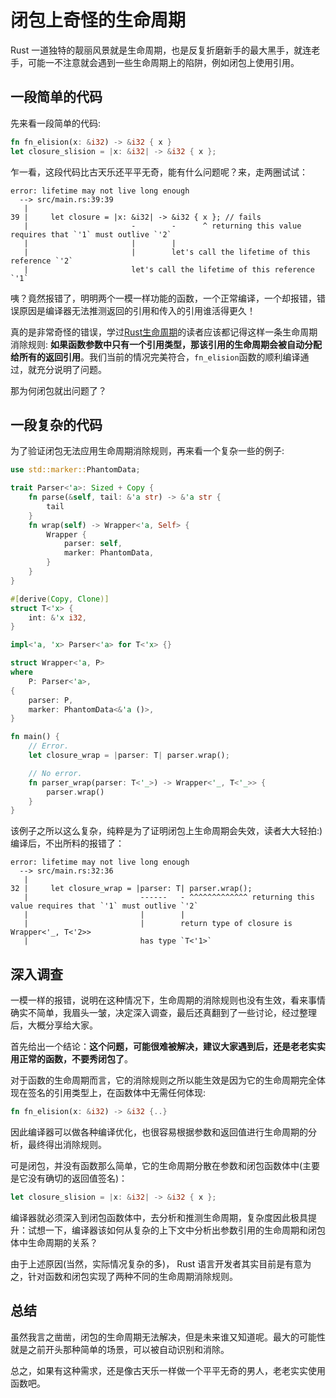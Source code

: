 # 闭包上奇怪的生命周期

Rust 一道独特的靓丽风景就是生命周期，也是反复折磨新手的最大黑手，就连老手，可能一不注意就会遇到一些生命周期上的陷阱，例如闭包上使用引用。

## 一段简单的代码
先来看一段简单的代码:
```rust
fn fn_elision(x: &i32) -> &i32 { x } 
let closure_slision = |x: &i32| -> &i32 { x };
```

乍一看，这段代码比古天乐还平平无奇，能有什么问题呢？来，走两圈试试：
```console
error: lifetime may not live long enough 
  --> src/main.rs:39:39
   |
39 |     let closure = |x: &i32| -> &i32 { x }; // fails
   |                       -        -      ^ returning this value requires that `'1` must outlive `'2`
   |                       |        |
   |                       |        let's call the lifetime of this reference `'2`
   |                       let's call the lifetime of this reference `'1`
```

咦？竟然报错了，明明两个一模一样功能的函数，一个正常编译，一个却报错，错误原因是编译器无法推测返回的引用和传入的引用谁活得更久！

真的是非常奇怪的错误，学过[Rust生命周期](https://course.rs/advance/lifetime/basic.html)的读者应该都记得这样一条生命周期消除规则: **如果函数参数中只有一个引用类型，那该引用的生命周期会被自动分配给所有的返回引用**。我们当前的情况完美符合，`fn_elision`函数的顺利编译通过，就充分说明了问题。

那为何闭包就出问题了？

## 一段复杂的代码
为了验证闭包无法应用生命周期消除规则，再来看一个复杂一些的例子:
```rust
use std::marker::PhantomData;

trait Parser<'a>: Sized + Copy {
    fn parse(&self, tail: &'a str) -> &'a str {
        tail
    }
    fn wrap(self) -> Wrapper<'a, Self> {
        Wrapper {
            parser: self,
            marker: PhantomData,
        }
    }
}

#[derive(Copy, Clone)]
struct T<'x> {
    int: &'x i32,
}

impl<'a, 'x> Parser<'a> for T<'x> {}

struct Wrapper<'a, P>
where
    P: Parser<'a>,
{
    parser: P,
    marker: PhantomData<&'a ()>,
}

fn main() {
    // Error.
    let closure_wrap = |parser: T| parser.wrap();

    // No error.
    fn parser_wrap(parser: T<'_>) -> Wrapper<'_, T<'_>> {
        parser.wrap()
    }
}
```

该例子之所以这么复杂，纯粹是为了证明闭包上生命周期会失效，读者大大轻拍:) 编译后，不出所料的报错了：
```console
error: lifetime may not live long enough
  --> src/main.rs:32:36
   |
32 |     let closure_wrap = |parser: T| parser.wrap();
   |                         ------   - ^^^^^^^^^^^^^ returning this value requires that `'1` must outlive `'2`
   |                         |        |
   |                         |        return type of closure is Wrapper<'_, T<'2>>
   |                         has type `T<'1>`
```

## 深入调查
一模一样的报错，说明在这种情况下，生命周期的消除规则也没有生效，看来事情确实不简单，我眉头一皱，决定深入调查，最后还真翻到了一些讨论，经过整理后，大概分享给大家。

首先给出一个结论：**这个问题，可能很难被解决，建议大家遇到后，还是老老实实用正常的函数，不要秀闭包了**。

对于函数的生命周期而言，它的消除规则之所以能生效是因为它的生命周期完全体现在签名的引用类型上，在函数体中无需任何体现:
```rust
fn fn_elision(x: &i32) -> &i32 {..}
```
因此编译器可以做各种编译优化，也很容易根据参数和返回值进行生命周期的分析，最终得出消除规则。

可是闭包，并没有函数那么简单，它的生命周期分散在参数和闭包函数体中(主要是它没有确切的返回值签名)：
```rust
let closure_slision = |x: &i32| -> &i32 { x };
```

编译器就必须深入到闭包函数体中，去分析和推测生命周期，复杂度因此极具提升：试想一下，编译器该如何从复杂的上下文中分析出参数引用的生命周期和闭包体中生命周期的关系？

由于上述原因(当然，实际情况复杂的多)， Rust 语言开发者其实目前是有意为之，针对函数和闭包实现了两种不同的生命周期消除规则。

## 总结
虽然我言之凿凿，闭包的生命周期无法解决，但是未来谁又知道呢。最大的可能性就是之前开头那种简单的场景，可以被自动识别和消除。

总之，如果有这种需求，还是像古天乐一样做一个平平无奇的男人，老老实实使用函数吧。